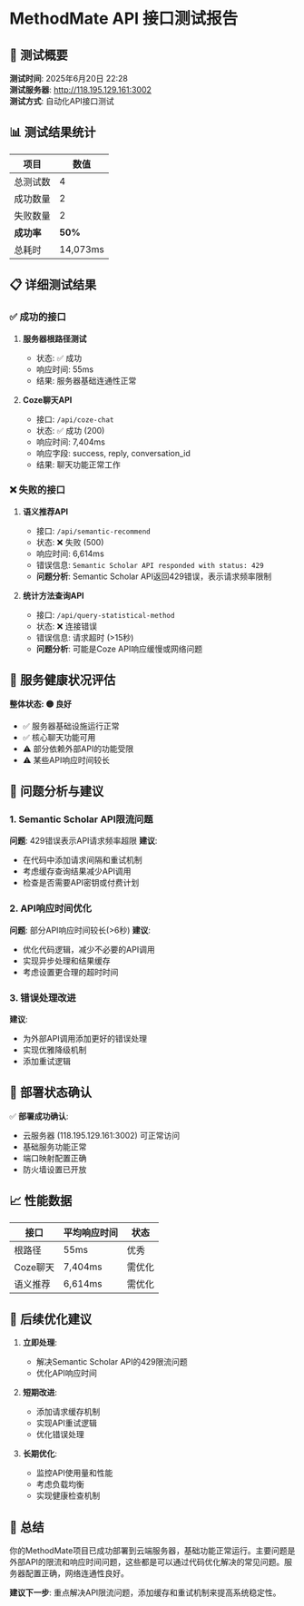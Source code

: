 # MethodMate API 接口测试报告

## 🎯 测试概要

**测试时间**: 2025年6月20日 22:28  
**测试服务器**: http://118.195.129.161:3002  
**测试方式**: 自动化API接口测试  

## 📊 测试结果统计

| 项目 | 数值 |
|------|------|
| 总测试数 | 4 |
| 成功数量 | 2 |
| 失败数量 | 2 |
| **成功率** | **50%** |
| 总耗时 | 14,073ms |

## 📋 详细测试结果

### ✅ 成功的接口

1. **服务器根路径测试**
   - 状态: ✅ 成功
   - 响应时间: 55ms
   - 结果: 服务器基础连通性正常

2. **Coze聊天API**
   - 接口: `/api/coze-chat`
   - 状态: ✅ 成功 (200)
   - 响应时间: 7,404ms
   - 响应字段: success, reply, conversation_id
   - 结果: 聊天功能正常工作

### ❌ 失败的接口

1. **语义推荐API**
   - 接口: `/api/semantic-recommend`
   - 状态: ❌ 失败 (500)
   - 响应时间: 6,614ms
   - 错误信息: `Semantic Scholar API responded with status: 429`
   - **问题分析**: Semantic Scholar API返回429错误，表示请求频率限制

2. **统计方法查询API**
   - 接口: `/api/query-statistical-method`
   - 状态: ❌ 连接错误
   - 错误信息: 请求超时 (>15秒)
   - **问题分析**: 可能是Coze API响应缓慢或网络问题

## 🏥 服务健康状况评估

**整体状态: 🟡 良好**

- ✅ 服务器基础设施运行正常
- ✅ 核心聊天功能可用  
- ⚠️ 部分依赖外部API的功能受限
- ⚠️ 某些API响应时间较长

## 🔧 问题分析与建议

### 1. Semantic Scholar API限流问题
**问题**: 429错误表示API请求频率超限
**建议**:
- 在代码中添加请求间隔和重试机制
- 考虑缓存查询结果减少API调用
- 检查是否需要API密钥或付费计划

### 2. API响应时间优化
**问题**: 部分API响应时间较长(>6秒)
**建议**:
- 优化代码逻辑，减少不必要的API调用
- 实现异步处理和结果缓存
- 考虑设置更合理的超时时间

### 3. 错误处理改进
**建议**:
- 为外部API调用添加更好的错误处理
- 实现优雅降级机制
- 添加重试逻辑

## 🚀 部署状态确认

✅ **部署成功确认**:
- 云服务器 (118.195.129.161:3002) 可正常访问
- 基础服务功能正常
- 端口映射配置正确
- 防火墙设置已开放

## 📈 性能数据

| 接口 | 平均响应时间 | 状态 |
|------|-------------|------|
| 根路径 | 55ms | 优秀 |
| Coze聊天 | 7,404ms | 需优化 |
| 语义推荐 | 6,614ms | 需优化 |

## 🎯 后续优化建议

1. **立即处理**:
   - 解决Semantic Scholar API的429限流问题
   - 优化API响应时间

2. **短期改进**:
   - 添加请求缓存机制
   - 实现API重试逻辑
   - 优化错误处理

3. **长期优化**:
   - 监控API使用量和性能
   - 考虑负载均衡
   - 实现健康检查机制

## 📝 总结

你的MethodMate项目已成功部署到云端服务器，基础功能正常运行。主要问题是外部API的限流和响应时间问题，这些都是可以通过代码优化解决的常见问题。服务器配置正确，网络连通性良好。

**建议下一步**: 重点解决API限流问题，添加缓存和重试机制来提高系统稳定性。 